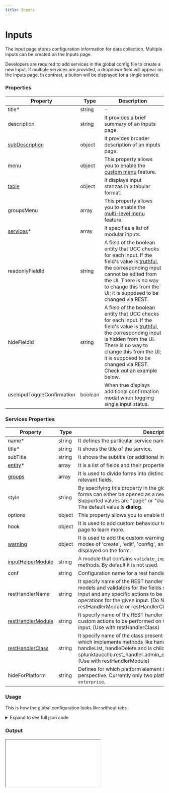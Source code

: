 ```yaml
---
title: Inputs
---
```


# Inputs

The input page stores configuration information for data collection. Multiple inputs can be created on the Inputs page.

Developers are required to add services in the global config file to create a new Input. If multiple services are
provided, a dropdown field will appear on the Inputs page. In contrast, a button will be displayed for a single service.

### Properties

| Property                                                                  | Type    | Description                                                                                                                                                                                                                                                                                                                                          |
| ------------------------------------------------------------------------- | ------- | ---------------------------------------------------------------------------------------------------------------------------------------------------------------------------------------------------------------------------------------------------------------------------------------------------------------------------------------------------- |
| title<span class="required-asterisk">\*</span>                            | string  | -                                                                                                                                                                                                                                                                                                                                                    |
| description                                                               | string  | It provides a brief summary of an inputs page.                                                                                                                                                                                                                                                                                                       |
| [subDescription](../advanced/sub_description.md)                          | object  | It provides broader description of an inputs page.                                                                                                                                                                                                                                                                                                   |
| menu                                                                      | object  | This property allows you to enable the [custom menu](../custom_ui_extensions/custom_menu.md) feature.                                                                                                                                                                                                                                                |
| [table](../table.md)                                                      | object  | It displays input stanzas in a tabular format.                                                                                                                                                                                                                                                                                                       |
| groupsMenu                                                                | array   | This property allows you to enable the [multi-level menu](./multilevel_menu.md) feature.                                                                                                                                                                                                                                                             |
| [services](#services-properties)<span class="required-asterisk">\*</span> | array   | It specifies a list of modular inputs.                                                                                                                                                                                                                                                                                                               |
| readonlyFieldId                                                           | string  | A field of the boolean entity that UCC checks for each input. If the field's value is [truthful](https://docs.splunk.com/Documentation/Splunk/latest/SearchReference/ListOfDataTypes), the corresponding input cannot be edited from the UI. There is no way to change this from the UI; it is supposed to be changed via REST.                      |
| hideFieldId                                                               | string  | A field of the boolean entity that UCC checks for each input. If the field's value is [truthful](https://docs.splunk.com/Documentation/Splunk/latest/SearchReference/ListOfDataTypes), the corresponding input is hidden from the UI. There is no way to change this from the UI; it is supposed to be changed via REST. Check out an example below. |
| useInputToggleConfirmation                                                | boolean | When true displays additional confirmation modal when toggling single input status.                                                                                                                                                                                                                                                                 |

### Services Properties

| Property                                                              | Type   | Description                                                                                                                                                                                                                                                                         |
| --------------------------------------------------------------------- | ------ | ----------------------------------------------------------------------------------------------------------------------------------------------------------------------------------------------------------------------------------------------------------------------------------- |
| name<span class="required-asterisk">\*</span>                         | string | It defines the particular service name.                                                                                                                                                                                                                                             |
| title<span class="required-asterisk">\*</span>                        | string | It shows the title of the service.                                                                                                                                                                                                                                                  |
| subTitle                                                              | string | It shows the subtitle (or additional information) of the service.                                                                                                                                                                                                                   |
| [entity](../entity/index.md)<span class="required-asterisk">\*</span> | array  | It is a list of fields and their properties.                                                                                                                                                                                                                                        |
| [groups](../advanced/groups_feature.md)                               | array  | It is used to divide forms into distinct sections, each comprising relevant fields.                                                                                                                                                                                                 |
| style                                                                 | string | By specifying this property in the global configuration file, the forms can either be opened as a new page or in a dialog. <br>Supported values are "page" or "dialog". <br> The default value is **dialog**.                                                                       |
| options                                                               | object | This property allows you to enable the [saveValidator](../advanced/save_validator.md) feature.                                                                                                                                                                                      |
| hook                                                                  | object | It is used to add custom behaviour to forms. Visit the [Custom Hook](../custom_ui_extensions/custom_hook.md) page to learn more.                                                                                                                                                    |
| [warning](../advanced/custom_warning.md)                              | object | It is used to add the custom warning message for each of the modes of 'create', 'edit', 'config', and 'clone'. The message is displayed on the form.                                                                                                                                |
| [inputHelperModule](./helper.md)                                      | string | A module that contains `validate_input` and `stream_events` methods. By default it is not used.                                                                                                                                                                                     |
| conf                                                                  | string | Configuration name for a rest handler.                                                                                                                                                                                                                                              |
| restHandlerName                                                       | string | It specify name of the REST handler script, that provides fields, models and validators for the fields supported under the specified input and any specific actions to be performed on CRUD operations for the given input. (Do NOT use with restHandlerModule or restHandlerClass) |
| [restHandlerModule](../advanced/custom_rest_handler.md)               | string | It specify name of the REST handler script that implements the custom actions to be performed on CRUD operations for the given input. (Use with restHandlerClass)                                                                                                                   |
| [restHandlerClass](../advanced/custom_rest_handler.md)                | string | It specify name of the class present in the restHandlerModule, which implements methods like handleCreate, handleEdit, handleList, handleDelete and is child class of splunktaucclib.rest_handler.admin_external.AdminExternalHandler. (Use with restHandlerModule)                 |
| hideForPlatform                                                       | string | Defines for which platform element should be hidden from UI perspective. Currently only two platforms are supported `cloud` or `enterprise`.                                                                                                                                        |

### Usage

This is how the global configuration looks like without tabs
<details>
  <summary>Expand to see full json code </summary>
  ```json
  --8<-- "ui/src/pages/Input/stories/globalConfig.json"
  ```
</details>

### Output

<iframe src="/addonfactory-ucc-generator/storybook/?path=/story/pages-inputpage--input-page-view&full=1&shortcuts=false&singleStory=true"></iframe>
